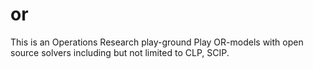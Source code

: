 # or
This is an Operations Research play-ground
Play OR-models with open source solvers including but not limited to CLP, SCIP.
